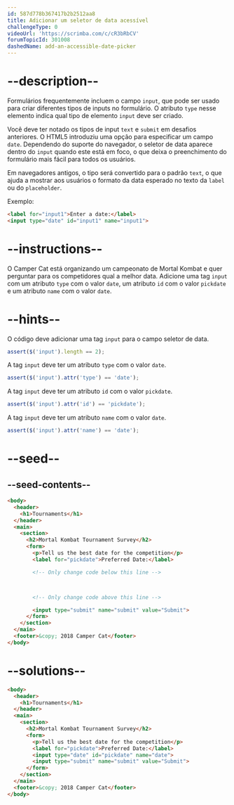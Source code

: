 ```yaml
---
id: 587d778b367417b2b2512aa8
title: Adicionar um seletor de data acessível
challengeType: 0
videoUrl: 'https://scrimba.com/c/cR3bRbCV'
forumTopicId: 301008
dashedName: add-an-accessible-date-picker
---
```


# --description--

Formulários frequentemente incluem o campo `input`, que pode ser usado para criar diferentes tipos de inputs no formulário. O atributo `type` nesse elemento indica qual tipo de elemento `input` deve ser criado.

Você deve ter notado os tipos de input `text` e `submit` em desafios anteriores. O HTML5 introduziu uma opção para especificar um campo `date`. Dependendo do suporte do navegador, o seletor de data aparece dentro do `input` quando este está em foco, o que deixa o preenchimento do formulário mais fácil para todos os usuários.

Em navegadores antigos, o tipo será convertido para o padrão `text`, o que ajuda a mostrar aos usuários o formato da data esperado no texto da `label` ou do `placeholder`.

Exemplo:

```html
<label for="input1">Enter a date:</label>
<input type="date" id="input1" name="input1">
```

# --instructions--

O Camper Cat está organizando um campeonato de Mortal Kombat e quer perguntar para os competidores qual a melhor data. Adicione uma tag `input` com um atributo `type` com o valor `date`, um atributo `id` com o valor `pickdate` e um atributo `name` com o valor `date`.

# --hints--

O código deve adicionar uma tag `input` para o campo seletor de data.

```js
assert($('input').length == 2);
```

A tag `input` deve ter um atributo `type` com o valor `date`.

```js
assert($('input').attr('type') == 'date');
```

A tag `input` deve ter um atributo `id` com o valor `pickdate`.

```js
assert($('input').attr('id') == 'pickdate');
```

A tag `input` deve ter um atributo `name` com o valor `date`.

```js
assert($('input').attr('name') == 'date');
```

# --seed--

## --seed-contents--

```html
<body>
  <header>
    <h1>Tournaments</h1>
  </header>
  <main>
    <section>
      <h2>Mortal Kombat Tournament Survey</h2>
      <form>
        <p>Tell us the best date for the competition</p>
        <label for="pickdate">Preferred Date:</label>

        <!-- Only change code below this line -->



        <!-- Only change code above this line -->

        <input type="submit" name="submit" value="Submit">
      </form>
    </section>
  </main>
  <footer>&copy; 2018 Camper Cat</footer>
</body>
```

# --solutions--

```html
<body>
  <header>
    <h1>Tournaments</h1>
  </header>
  <main>
    <section>
      <h2>Mortal Kombat Tournament Survey</h2>
      <form>
        <p>Tell us the best date for the competition</p>
        <label for="pickdate">Preferred Date:</label>
        <input type="date" id="pickdate" name="date">
        <input type="submit" name="submit" value="Submit">
      </form>
    </section>
  </main>
  <footer>&copy; 2018 Camper Cat</footer>
</body>
```
